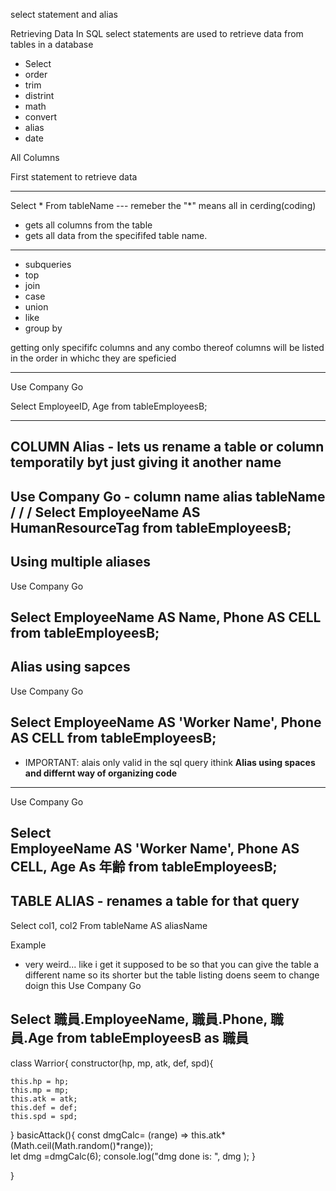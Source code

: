 select statement and alias

Retrieving Data
In SQL select statements are used to retrieve data from tables in a database


- Select
- order
- trim
- distrint
- math
- convert
- alias
- date 

All Columns

First statement to retrieve data

--------------------------------------
Select * From tableName --- remeber the "*" means all in cerding(coding)
- gets all columns from the table
- gets all data from the specififed table name.


--------------------------------------



- subqueries
- top 
- join 
- case 
- union
- like
- group by



getting only specififc columns and any combo thereof
columns will be listed in the order in whichc they are speficied

-----------------------------------------
Use Company
Go

Select EmployeeID, Age from tableEmployeesB;



------------------------------------------

**COLUMN**
**Alias** - lets us rename a table or column temporatily byt just giving it another name
----------------------------------------------------------------------
Use Company
Go          - column name    alias             tableName
          /                  /                   /
Select  EmployeeName AS HumanResourceTag from tableEmployeesB;
----------------------------------------------------------------------




**Using multiple aliases**
-----------------------------------------------------------------

Use Company
Go

Select  EmployeeName AS Name, Phone AS CELL from tableEmployeesB;
-----------------------------------------------------------------





**Alias using sapces**
---------------------------------------------------------------------------
Use Company
Go

Select  EmployeeName AS 'Worker Name', Phone AS CELL from tableEmployeesB;
---------------------------------------------------------------------------




* IMPORTANT: alais only valid in the sql query ithink
**Alias using spaces and differnt way of organizing code**
---------------------------------------------------------------------------
Use Company
Go

Select  
EmployeeName AS 'Worker Name', 
Phone AS CELL,
Age As 年齢
from tableEmployeesB;
---------------------------------------------------------------------------





**TABLE ALIAS** - renames a table for that query
---------------------------------------------------------------------------
Select col1, col2 From tableName AS aliasName



Example
- very weird... like i get it supposed to be so that you can give the table
                a different name so its shorter but the table listing doens
                seem to change doign this
Use Company
Go

Select 職員.EmployeeName, 職員.Phone, 職員.Age from tableEmployeesB as 職員
---------------------------------------------------------------------------


class Warrior{
constructor(hp, mp, atk, def, spd){

    this.hp = hp;
    this.mp = mp;
    this.atk = atk;
    this.def = def;
    this.spd = spd;
}
basicAttack(){
const dmgCalc= (range) => this.atk*(Math.ceil(Math.random()*range));    
let dmg =dmgCalc(6); 
console.log("dmg done is: ", dmg );
}

}